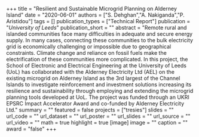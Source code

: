 +++
title = "Resilient and Sustainable Microgrid Planning on Alderney Island"
date = "2020-06-01"
authors = ["S. Dehghan","A. Nakiganda","P. Aristidou"]
tags = []
publication_types = ["Technical Report"]
publication = "_University of Leeds_"
publication_short = ""
abstract = "Remote rural and islanded communities face many difficulties in adequate and secure energy supply. In many cases, connecting these communities to the bulk electricity grid is economically challenging or impossible due to geographical constraints. Climate change and reliance on fossil fuels make the electrification of these communities more complicated. In this project, the School of Electronic and Electrical Engineering at the University of Leeds (UoL) has collaborated with the Alderney Electricity Ltd (AEL) on the existing microgrid on Alderney Island as the 3rd largest of the Channel Islands to investigate reinforcement and investment solutions increasing its resilience and sustainability through employing and extending the microgrid planning tools developed at UoL. The project was funded through an UKRI EPSRC Impact Accelerator Award and co-funded by Alderney Electricity Ltd."
summary = ""
featured = false
projects = ["tresies"]
slides = ""
url_code = ""
url_dataset = ""
url_poster = ""
url_slides = ""
url_source = ""
url_video = ""
math = true
highlight = true
[image]
image = ""
caption = ""
award = "false"
+++
